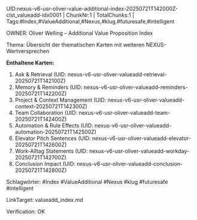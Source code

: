 UID:nexus-v6-usr-oliver-value-additional-index-20250721T142000Z-clst_valueadd-idx0001 | ChunkNr:1 | TotalChunks:1 | Tags:#Index,#ValueAdditional,#Nexus,#klug,#futuresafe,#intelligent

OWNER: Oliver Welling – Additional Value Proposition Index

Thema: Übersicht der thematischen Karten mit weiteren NEXUS-Wertversprechen

**Enthaltene Karten:**  
1. Ask & Retrieval (UID: nexus-v6-usr-oliver-valueadd-retrieval-20250721T142100Z)  
2. Memory & Reminders (UID: nexus-v6-usr-oliver-valueadd-reminders-20250721T142200Z)  
3. Project & Context Management (UID: nexus-v6-usr-oliver-valueadd-context-20250721T142300Z)  
4. Team Collaboration (UID: nexus-v6-usr-oliver-valueadd-team-20250721T142400Z)  
5. Automation & Rule Effects (UID: nexus-v6-usr-oliver-valueadd-automation-20250721T142500Z)  
6. Elevator Pitch Sentences (UID: nexus-v6-usr-oliver-valueadd-elevator-20250721T142600Z)  
7. Work-Alltag Statements (UID: nexus-v6-usr-oliver-valueadd-workday-20250721T142700Z)  
8. Conclusion Impact (UID: nexus-v6-usr-oliver-valueadd-conclusion-20250721T142800Z)

Schlagwörter: #Index #ValueAdditional #Nexus #klug #futuresafe #intelligent

LinkTarget: valueadd_index.md  

Verification: OK
